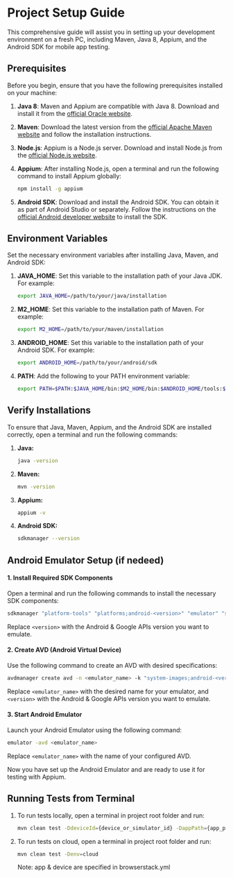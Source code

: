 # Project Setup Guide

This comprehensive guide will assist you in setting up your development environment on a fresh PC, including Maven, Java 8, Appium, and the Android SDK for mobile app testing.

## Prerequisites

Before you begin, ensure that you have the following prerequisites installed on your machine:

1. **Java 8**: Maven and Appium are compatible with Java 8. Download and install it from the [official Oracle website](https://www.oracle.com/java/technologies/javase/javase-jdk8-downloads.html).

2. **Maven**: Download the latest version from the [official Apache Maven website](https://maven.apache.org/download.cgi) and follow the installation instructions.

3. **Node.js**: Appium is a Node.js server. Download and install Node.js from the [official Node.js website](https://nodejs.org/).

4. **Appium**: After installing Node.js, open a terminal and run the following command to install Appium globally:

    ```bash
    npm install -g appium
    ```

5. **Android SDK**: Download and install the Android SDK. You can obtain it as part of Android Studio or separately. Follow the instructions on the [official Android developer website](https://developer.android.com/studio#downloads) to install the SDK.

## Environment Variables

Set the necessary environment variables after installing Java, Maven, and Android SDK:

1. **JAVA_HOME**: Set this variable to the installation path of your Java JDK. For example:

    ```bash
    export JAVA_HOME=/path/to/your/java/installation
    ```

2. **M2_HOME**: Set this variable to the installation path of Maven. For example:

    ```bash
    export M2_HOME=/path/to/your/maven/installation
    ```

3. **ANDROID_HOME**: Set this variable to the installation path of your Android SDK. For example:

    ```bash
    export ANDROID_HOME=/path/to/your/android/sdk
    ```

4. **PATH**: Add the following to your PATH environment variable:

    ```bash
    export PATH=$PATH:$JAVA_HOME/bin:$M2_HOME/bin:$ANDROID_HOME/tools:$ANDROID_HOME/platform-tools
    ```

## Verify Installations

To ensure that Java, Maven, Appium, and the Android SDK are installed correctly, open a terminal and run the following commands:

1. **Java:**

    ```bash
    java -version
    ```

2. **Maven:**

    ```bash
    mvn -version
    ```

3. **Appium:**

    ```bash
    appium -v
    ```

4. **Android SDK:**

    ```bash
    sdkmanager --version
    ```

## Android Emulator Setup (if nedeed)

#### 1. Install Required SDK Components
Open a terminal and run the following commands to install the necessary SDK components:

```bash
sdkmanager "platform-tools" "platforms;android-<version>" "emulator" "system-images;android-<version>;google_apis;<version>"
```

Replace `<version>` with the Android & Google APIs version you want to emulate.

#### 2. Create AVD (Android Virtual Device)

Use the following command to create an AVD with desired specifications:

```bash
avdmanager create avd -n <emulator_name> -k "system-images;android-<version>;google_apis;<version>"
```

Replace `<emulator_name>` with the desired name for your emulator, and `<version>` with the Android & Google APIs version you want to emulate.

#### 3. Start Android Emulator

Launch your Android Emulator using the following command:

```bash
emulator -avd <emulator_name>
```

Replace `<emulator_name>` with the name of your configured AVD.

Now you have set up the Android Emulator and are ready to use it for testing with Appium.

## Running Tests from Terminal

1. To run tests locally, open a terminal in project root folder and run:

    ```bash
    mvn clean test -DdeviceId={device_or_simulator_id} -DappPath={app_path} -Denv=local

    ```
2. To run tests on cloud, open a terminal in project root folder and run:

    ```bash
    mvn clean test -Denv=cloud

    ``` 
   Note: app & device are specified in browserstack.yml